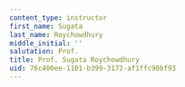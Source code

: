 ```yaml
---
content_type: instructor
first_name: Sugata
last_name: Roychowdhury
middle_initial: ''
salutation: Prof.
title: Prof. Sugata Roychowdhury
uid: 76c400ee-1101-b399-3172-af1ffc90bf93
---
```

